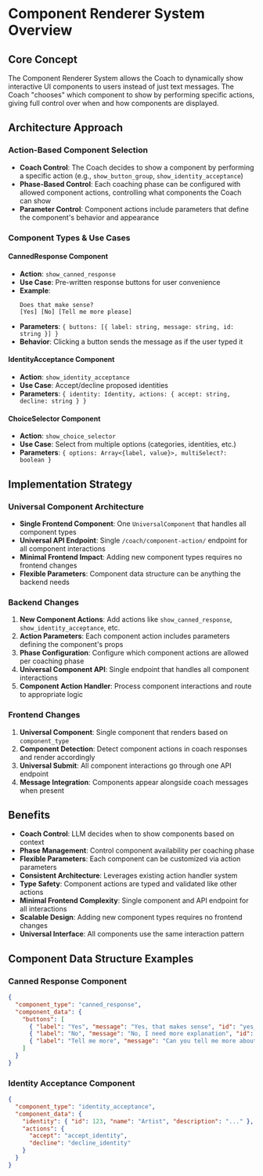 # Component Renderer System Overview

## Core Concept

The Component Renderer System allows the Coach to dynamically show interactive UI components to users instead of just text messages. The Coach "chooses" which component to show by performing specific actions, giving full control over when and how components are displayed.

## Architecture Approach

### Action-Based Component Selection
- **Coach Control**: The Coach decides to show a component by performing a specific action (e.g., `show_button_group`, `show_identity_acceptance`)
- **Phase-Based Control**: Each coaching phase can be configured with allowed component actions, controlling what components the Coach can show
- **Parameter Control**: Component actions include parameters that define the component's behavior and appearance

### Component Types & Use Cases

#### CannedResponse Component
- **Action**: `show_canned_response`
- **Use Case**: Pre-written response buttons for user convenience
- **Example**: 
  ```text
  Does that make sense?
  [Yes] [No] [Tell me more please]
  ```
- **Parameters**: `{ buttons: [{ label: string, message: string, id: string }] }`
- **Behavior**: Clicking a button sends the message as if the user typed it

#### IdentityAcceptance Component  
- **Action**: `show_identity_acceptance`
- **Use Case**: Accept/decline proposed identities
- **Parameters**: `{ identity: Identity, actions: { accept: string, decline: string } }`

#### ChoiceSelector Component
- **Action**: `show_choice_selector` 
- **Use Case**: Select from multiple options (categories, identities, etc.)
- **Parameters**: `{ options: Array<{label, value}>, multiSelect?: boolean }`

## Implementation Strategy

### Universal Component Architecture
- **Single Frontend Component**: One `UniversalComponent` that handles all component types
- **Universal API Endpoint**: Single `/coach/component-action/` endpoint for all component interactions
- **Minimal Frontend Impact**: Adding new component types requires no frontend changes
- **Flexible Parameters**: Component data structure can be anything the backend needs

### Backend Changes
1. **New Component Actions**: Add actions like `show_canned_response`, `show_identity_acceptance`, etc.
2. **Action Parameters**: Each component action includes parameters defining the component's props
3. **Phase Configuration**: Configure which component actions are allowed per coaching phase
4. **Universal Component API**: Single endpoint that handles all component interactions
5. **Component Action Handler**: Process component interactions and route to appropriate logic

### Frontend Changes
1. **Universal Component**: Single component that renders based on `component_type`
2. **Component Detection**: Detect component actions in coach responses and render accordingly
3. **Universal Submit**: All component interactions go through one API endpoint
4. **Message Integration**: Components appear alongside coach messages when present

## Benefits
- **Coach Control**: LLM decides when to show components based on context
- **Phase Management**: Control component availability per coaching phase  
- **Flexible Parameters**: Each component can be customized via action parameters
- **Consistent Architecture**: Leverages existing action handler system
- **Type Safety**: Component actions are typed and validated like other actions
- **Minimal Frontend Complexity**: Single component and API endpoint for all interactions
- **Scalable Design**: Adding new component types requires no frontend changes
- **Universal Interface**: All components use the same interaction pattern

## Component Data Structure Examples

### Canned Response Component
```json
{
  "component_type": "canned_response",
  "component_data": {
    "buttons": [
      { "label": "Yes", "message": "Yes, that makes sense", "id": "yes_001" },
      { "label": "No", "message": "No, I need more explanation", "id": "no_001" },
      { "label": "Tell me more", "message": "Can you tell me more about that?", "id": "more_001" }
    ]
  }
}
```

### Identity Acceptance Component
```json
{
  "component_type": "identity_acceptance", 
  "component_data": {
    "identity": { "id": 123, "name": "Artist", "description": "..." },
    "actions": {
      "accept": "accept_identity",
      "decline": "decline_identity"
    }
  }
}
```